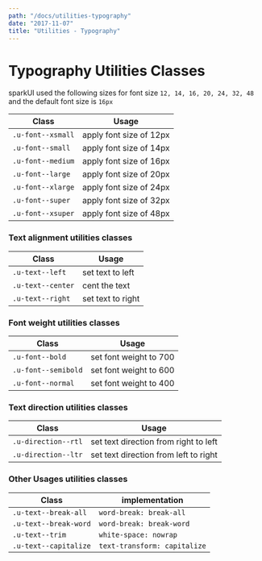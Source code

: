 ```yaml
---
path: "/docs/utilities-typography"
date: "2017-11-07"
title: "Utilities - Typography"
---
```

# Typography Utilities Classes
sparkUI used the following sizes for font size `12, 14, 16, 20, 24, 32, 48` and the default font size
is `16px`

Class | Usage
--- | ---
`.u-font--xsmall` | apply font size of 12px
`.u-font--small` | apply font size of 14px
`.u-font--medium` | apply font size of 16px
`.u-font--large` | apply font size of 20px
`.u-font--xlarge` | apply font size of 24px
`.u-font--super` | apply font size of 32px
`.u-font--xsuper` | apply font size of 48px

### Text alignment utilities classes
Class | Usage
--- | ---
`.u-text--left` | set text to left
`.u-text--center` | cent the text
`.u-text--right` | set text to right

### Font weight utilities classes
Class | Usage
--- | ---
`.u-font--bold` | set font weight to 700
`.u-font--semibold` | set font weight to 600
`.u-font--normal` | set font weight to 400

### Text direction utilities classes
Class | Usage
--- | ---
`.u-direction--rtl` | set text direction from right to left
`.u-direction--ltr` | set text direction from left to right

### Other Usages utilities classes
Class | implementation
--- | ---
`.u-text--break-all` | `word-break: break-all`
`.u-text--break-word` | `word-break: break-word`
`.u-text--trim` | `white-space: nowrap`
`.u-text--capitalize` | `text-transform: capitalize`
